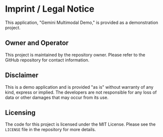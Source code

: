 # Imprint / Legal Notice

This application, "Gemini Multimodal Demo," is provided as a demonstration project.

## Owner and Operator

This project is maintained by the repository owner. Please refer to the GitHub repository for contact information.

## Disclaimer

This is a demo application and is provided "as is" without warranty of any kind, express or implied. The developers are not responsible for any loss of data or other damages that may occur from its use.

## Licensing

The code for this project is licensed under the MIT License. Please see the `LICENSE` file in the repository for more details.
